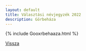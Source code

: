 ```yaml
---
layout: default
title: Választási névjegyzék 2022
description: Görbeháza
---
```


{% include Gooxrbehaaza.html %}

[Vissza](./)